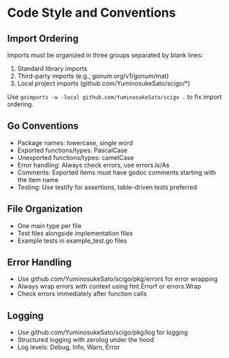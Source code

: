 # Code Style and Conventions

## Import Ordering
Imports must be organized in three groups separated by blank lines:
1. Standard library imports
2. Third-party imports (e.g., gonum.org/v1/gonum/mat)
3. Local project imports (github.com/YuminosukeSato/scigo/*)

Use `goimports -w -local github.com/YuminosukeSato/scigo .` to fix import ordering.

## Go Conventions
- Package names: lowercase, single word
- Exported functions/types: PascalCase
- Unexported functions/types: camelCase
- Error handling: Always check errors, use errors.Is/As
- Comments: Exported items must have godoc comments starting with the item name
- Testing: Use testify for assertions, table-driven tests preferred

## File Organization
- One main type per file
- Test files alongside implementation files
- Example tests in example_test.go files

## Error Handling
- Use github.com/YuminosukeSato/scigo/pkg/errors for error wrapping
- Always wrap errors with context using fmt.Errorf or errors.Wrap
- Check errors immediately after function calls

## Logging
- Use github.com/YuminosukeSato/scigo/pkg/log for logging
- Structured logging with zerolog under the hood
- Log levels: Debug, Info, Warn, Error